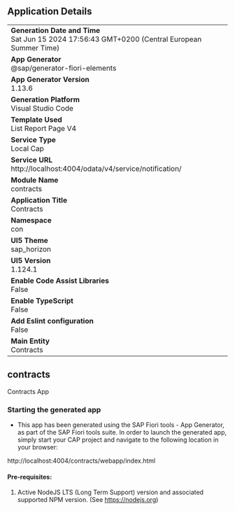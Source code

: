 ## Application Details
|               |
| ------------- |
|**Generation Date and Time**<br>Sat Jun 15 2024 17:56:43 GMT+0200 (Central European Summer Time)|
|**App Generator**<br>@sap/generator-fiori-elements|
|**App Generator Version**<br>1.13.6|
|**Generation Platform**<br>Visual Studio Code|
|**Template Used**<br>List Report Page V4|
|**Service Type**<br>Local Cap|
|**Service URL**<br>http://localhost:4004/odata/v4/service/notification/
|**Module Name**<br>contracts|
|**Application Title**<br>Contracts|
|**Namespace**<br>con|
|**UI5 Theme**<br>sap_horizon|
|**UI5 Version**<br>1.124.1|
|**Enable Code Assist Libraries**<br>False|
|**Enable TypeScript**<br>False|
|**Add Eslint configuration**<br>False|
|**Main Entity**<br>Contracts|

## contracts

Contracts App

### Starting the generated app

-   This app has been generated using the SAP Fiori tools - App Generator, as part of the SAP Fiori tools suite.  In order to launch the generated app, simply start your CAP project and navigate to the following location in your browser:

http://localhost:4004/contracts/webapp/index.html

#### Pre-requisites:

1. Active NodeJS LTS (Long Term Support) version and associated supported NPM version.  (See https://nodejs.org)


